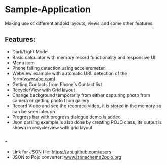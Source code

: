 # Sample-Application
Making use of different andoid layouts, views and some other features.

## Features:
* Dark/Light Mode
* Basic calculator with memory record functionality and responsive UI
* Menu item
* Phone falling detection using accelerometer
* WebView example with automatic URL detection of the form(www.abc.com)
* Getting Contacts from Phone's Contact list
* RecyclerView with Grid layout
* Change background temporarily from either capturing photo from camera or getting photo from gallery
* Record Video and see the recorded video, it is stored in the memory so can be seen later on
* Progress bar with progress dialogue demo is added
* Json parsing example is also done by creating POJO class, its output is shown in recyclerview with grid layout
### -
* Link for JSON file: https://api.github.com/users
* JSON to Pojo converter: www.jsonschema2pojo.org
